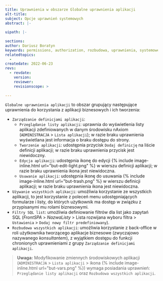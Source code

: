 ```yaml
---
title: Uprawnienia w obszarze Globalne uprawnienia aplikacji
alt-title: 
subject: Opcje uprawnień systemowych
abstract: |-
  
uipath: |-
  
sections:
author: Dariusz Boratyn
keywords: permissions, authorization, rozbudowa, uprawnienia, systemowe, pba, definicje aplikacji, aplikacje
relatedtopics:
  - 
createdate: 2022-06-23
revs:
  - revdate: 
    version: 
    reviewer: 
    revisionscope: > 
      
---
```


`Globalne uprawnienia aplikacji` to obszar grupujący następujące uprawnienia do korzystania z aplikacji biznesowych i ich tworzenia:
- `Zarządzanie definicjami aplikacji`:
  - `Przeglądanie listy aplikacji`: uprawnia do wyświetlenia listy aplikacji zdefiniowanych w danym środowisku nAxiom (`ADMINISTRACJA` > `Lista aplikacji`); w razie braku uprawnienia wyświetlana jest informacja o braku dostępu do strony.
  - `Tworzenie aplikacji`: udostępnia przycisk `Dodaj definicję` na liście definicji aplikacji; w razie braku uprawnienia przycisk jest niewidoczny.
  - `Edycja aplikacji`: udostępnia ikonę do edycji {% include image-inline.html url="but-edit-light.png" %} w wierszu definicji aplikacji; w razie braku uprawnienia ikona jest niewidoczna.
  - `Usuwanie aplikacji`: udostępnia ikonę do usuwania {% include image-inline.html url="but-trash.png" %} w wierszu definicji aplikacji; w razie braku uprawnienia ikona jest niewidoczna.
- `Używanie wszystkich aplikacji`: umożliwia korzystanie ze wszystkich aplikacji, to jest korzystanie z poleceń menu udostępniających formularze i listy, do których użytkownik ma dostęp w związku z przypisanymi mu rolami biznesowymi.
- `Filtry SQL list`: umożliwia definiowanie filtrów dla list jako zapytań SQL (*FrontSPA* > *NazwaListy* > Lista rozwijana wyboru filtra > `Ustawienia` > `Dodaj nowy filtr predefiniowany`).
- `Rozbudowa wszystkich aplikacji`: umożliwia korzystanie z back-office w roli użytkownika tworzącego aplikacje biznesowe (zwyczajowo nazywanego *konsultantem*), z wyjątkiem dostępu do funkcji chronionych uprawnieniami z grupy `Zarządzanie definicjami aplikacji`.

>**Uwaga:** Modyfikowanie zmiennych środowiskowych aplikacji (`ADMINISTRACJA` > `Lista aplikacji` > ikona {% include image-inline.html url="but-vars.png" %}) wymaga posiadania uprawnień: `Przeglądanie listy aplikacji` oraz `Rozbudowa wszystkich aplikacji`.